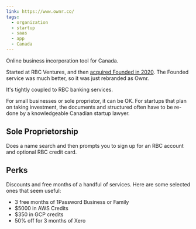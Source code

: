 ```yaml
---
link: https://www.ownr.co/
tags:
  - organization
  - startup
  - saas
  - app
  - Canada
---
```

Online business incorporation tool for Canada.

Started at RBC Ventures, and then [acquired Founded in 2020](https://www.newswire.ca/news-releases/ownr-by-rbc-ventures-acquires-leading-legal-tech-platform-founded-865651145.html). The Founded service was much better, so it was just rebranded as Ownr.

It's tightly coupled to RBC banking services.

For small businesses or sole proprietor, it can be OK. For startups that plan on taking investment, the documents and structured often have to be re-done by a knowledgeable Canadian startup lawyer.

## Sole Proprietorship

Does a name search and then prompts you to sign up for an RBC account and optional RBC credit card.

## Perks

Discounts and free months of a handful of services. Here are some selected ones that seem useful:
* 3 free months of 1Password Business or Family
* $5000 in AWS Credits
* $350 in GCP credits
* 50% off for 3 months of Xero
